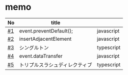 # memo

| No                                                         | title                          |            |
| ---------------------------------------------------------- | ------------------------------ | ---------- |
| [#1](https://github.com/cossack910/tsTestProject/issues/1) | event.preventDefault();        | javascript |
| [#2](https://github.com/cossack910/tsTestProject/issues/2) | insertAdjacentElement          | javascript |
| [#3](https://github.com/cossack910/tsTestProject/issues/3) | シングルトン                   | typescript |
| [#4](https://github.com/cossack910/tsTestProject/issues/4) | event.dataTransfer             | javascript |
| [#5](https://github.com/cossack910/tsTestProject/issues/5) | トリプルスラシュディレクティブ | typescript |
